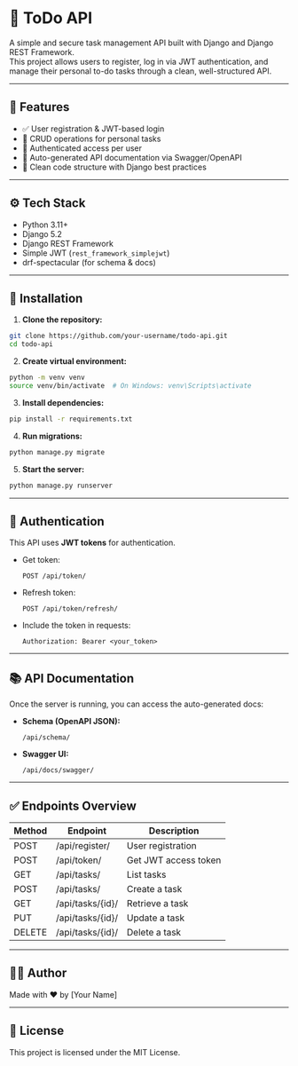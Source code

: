 # 📝 ToDo API

A simple and secure task management API built with Django and Django REST Framework.  
This project allows users to register, log in via JWT authentication, and manage their personal to-do tasks through a clean, well-structured API.

---

## 🚀 Features

- ✅ User registration & JWT-based login
- 📌 CRUD operations for personal tasks
- 🔐 Authenticated access per user
- 📄 Auto-generated API documentation via Swagger/OpenAPI
- 🧼 Clean code structure with Django best practices

---

## ⚙️ Tech Stack

- Python 3.11+
- Django 5.2
- Django REST Framework
- Simple JWT (`rest_framework_simplejwt`)
- drf-spectacular (for schema & docs)

---

## 📁 Installation

1. **Clone the repository:**

```bash
git clone https://github.com/your-username/todo-api.git
cd todo-api
```

2. **Create virtual environment:**

```bash
python -m venv venv
source venv/bin/activate  # On Windows: venv\Scripts\activate
```

3. **Install dependencies:**

```bash
pip install -r requirements.txt
```

4. **Run migrations:**

```bash
python manage.py migrate
```

5. **Start the server:**

```bash
python manage.py runserver
```

---

## 🔐 Authentication

This API uses **JWT tokens** for authentication.

- Get token:
  ```
  POST /api/token/
  ```

- Refresh token:
  ```
  POST /api/token/refresh/
  ```

- Include the token in requests:
  ```
  Authorization: Bearer <your_token>
  ```

---

## 📚 API Documentation

Once the server is running, you can access the auto-generated docs:

- **Schema (OpenAPI JSON):**
  ```
  /api/schema/
  ```

- **Swagger UI:**
  ```
  /api/docs/swagger/
  ```

---

## ✅ Endpoints Overview

| Method | Endpoint              | Description             |
|--------|-----------------------|-------------------------|
| POST   | /api/register/        | User registration       |
| POST   | /api/token/           | Get JWT access token    |
| GET    | /api/tasks/           | List tasks              |
| POST   | /api/tasks/           | Create a task           |
| GET    | /api/tasks/{id}/      | Retrieve a task         |
| PUT    | /api/tasks/{id}/      | Update a task           |
| DELETE | /api/tasks/{id}/      | Delete a task           |

---

## 🧑‍💻 Author

Made with ❤️ by [Your Name]

---

## 📄 License

This project is licensed under the MIT License.
